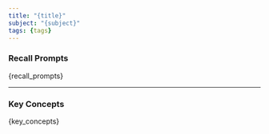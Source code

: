 ```yaml
---
title: "{title}"
subject: "{subject}"
tags: {tags}
---
```


### Recall Prompts
{recall_prompts}

---

### Key Concepts
{key_concepts} 